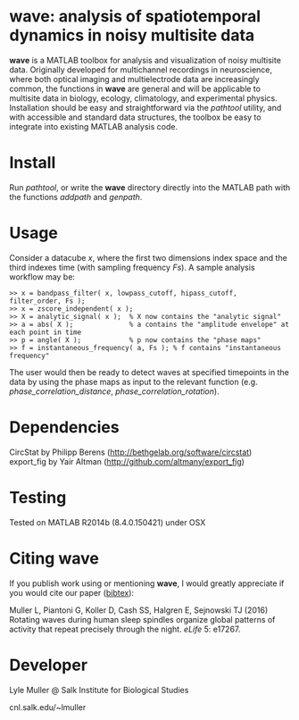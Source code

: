 # **wave**: analysis of spatiotemporal dynamics in noisy multisite data #

**wave** is a MATLAB toolbox for analysis and visualization of noisy multisite data. Originally developed for multichannel recordings in neuroscience, where both optical imaging and multielectrode data are increasingly common, the functions in **wave** are general and will be applicable to multisite data in biology, ecology, climatology, and experimental physics. Installation should be easy and straightforward via the *pathtool* utility, and with accessible and standard data structures, the toolbox be easy to integrate into existing MATLAB analysis code.

Install
========

Run *pathtool*, or write the **wave** directory directly into the MATLAB path with the functions *addpath* and *genpath*.

Usage
========

Consider a datacube *x*, where the first two dimensions index space and the third indexes time (with sampling frequency *Fs*). A sample analysis workflow may be:

    >> x = bandpass_filter( x, lowpass_cutoff, hipass_cutoff, filter_order, Fs );
    >> x = zscore_independent( x );
    >> X = analytic_signal( x );  % X now contains the "analytic signal"
    >> a = abs( X );  			  % a contains the "amplitude envelope" at each point in time
    >> p = angle( X );  		  % p now contains the "phase maps"
    >> f = instantaneous_frequency( a, Fs ); % f contains "instantaneous frequency"

The user would then be ready to detect waves at specified timepoints in the data by using the phase maps as input to the relevant function (e.g. *phase_correlation_distance*, *phase_correlation_rotation*).

Dependencies
========

CircStat by Philipp Berens (http://bethgelab.org/software/circstat)
export_fig by Yair Altman (http://github.com/altmany/export_fig)

Testing
========

Tested on MATLAB R2014b (8.4.0.150421) under OSX

Citing **wave**
========

If you publish work using or mentioning **wave**, I would greatly appreciate if you would cite our paper ([bibtex](http://cnl.salk.edu/~lmuller/papers/P12/bibtex_entry.bib)):

Muller L, Piantoni G, Koller D, Cash SS, Halgren E, Sejnowski TJ (2016) Rotating waves during human sleep spindles organize global patterns of activity that repeat precisely through the night. *eLife* 5: e17267.

Developer
========

Lyle Muller @ Salk Institute for Biological Studies

cnl.salk.edu/~lmuller
